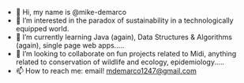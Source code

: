 - 👋 Hi, my name is @mike-demarco
- 👀 I’m interested in the paradox of sustainability in a technologically equipped world.
- 🌱 I’m currently learning Java (again), Data Structures & Algorithms (again), single page web apps.....
- 💞️ I’m looking to collaborate on fun projects related to Midi, anything related to conservation of wildlife and ecology, epidemiology.....
- 📫 How to reach me: email! mdemarco1247@gmail.com

<!---
mike-demarco/mike-demarco is a ✨ special ✨ repository because its `README.md` (this file) appears on your GitHub profile.
You can click the Preview link to take a look at your changes.
--->
